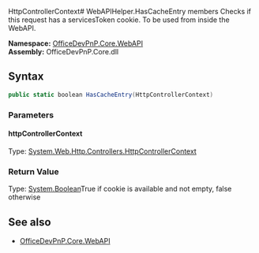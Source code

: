 HttpControllerContext# WebAPIHelper.HasCacheEntry members
Checks if this request has a servicesToken cookie. To be used from inside the WebAPI.  

**Namespace:** [OfficeDevPnP.Core.WebAPI](OfficeDevPnP.Core.WebAPI.md)  
**Assembly:** OfficeDevPnP.Core.dll  
## Syntax
```C#
public static boolean HasCacheEntry(HttpControllerContext)
```
### Parameters
#### httpControllerContext
Type: [System.Web.Http.Controllers.HttpControllerContext](System.Web.Http.Controllers.HttpControllerContext.md) 
#### 
### Return Value
Type: [System.Boolean](System.Boolean.md)True if cookie is available and not empty, false otherwise
## See also
- [OfficeDevPnP.Core.WebAPI](OfficeDevPnP.Core.WebAPI.md)
